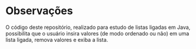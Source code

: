 # Observações
O código deste repositório, realizado para estudo de listas ligadas em Java, possibilita que o usuário insira valores (de modo ordenado ou não) em uma lista ligada,
remova valores e exiba a lista.
